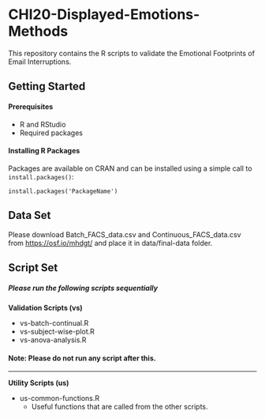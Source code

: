 # CHI20-Displayed-Emotions-Methods
This repository contains the R scripts to validate the Emotional Footprints of Email Interruptions.



## Getting Started

#### Prerequisites
- R and RStudio
- Required packages

#### Installing R Packages
Packages are available on CRAN and can be installed using a simple call to `install.packages()`:

    install.packages('PackageName')
	
## Data Set
Please download Batch_FACS_data.csv and Continuous_FACS_data.csv from https://osf.io/mhdgt/ and place it in data/final-data folder.
	
## Script Set

##### Please run the following scripts sequentially

**Validation Scripts (vs)**
- vs-batch-continual.R
- vs-subject-wise-plot.R
- vs-anova-analysis.R
	
	
	
#### Note: Please do not run any script after this.
---------------------------------------------------------------------------------------------------------

**Utility Scripts (us)**

- us-common-functions.R
	- Useful functions that are called from the other scripts.



